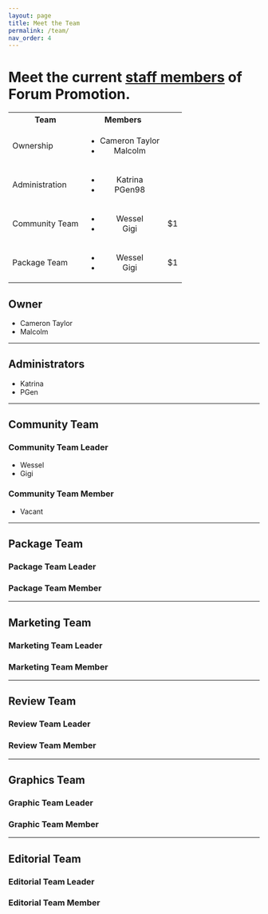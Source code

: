 ```yaml
---
layout: page
title: Meet the Team
permalink: /team/
nav_order: 4
---
```


# Meet the current [staff members](https://community.forumpromotion.net/members/?key=staff_members) of Forum Promotion.

<table>
  <tbody>
    <tr>
      <th>Team</th>
      <th align="center">Members</th>
    </tr>
    <tr>
      <td>Ownership</td>
      <td align="center">
        <ul>
          <li>Cameron Taylor</li>
          <li>Malcolm</li>
        </ul>
      </td>
    </tr>
    <tr>
      <td>Administration</td>
      <td align="center">
        <ul>
          <li>Katrina</li>
          <li>PGen98</li>
        </ul>
      </td>
    </tr>
    <tr>
      <td>Community Team</td>
      <td align="center">
        <ul>
          <li>Wessel</li>
          <li>Gigi</li>
        </ul>
      <td align="right">$1</td>
    </tr>
      <tr>
      <td>Package Team</td>
      <td align="center">
        <ul>
          <li>Wessel</li>
          <li>Gigi</li>
        </ul>
      <td align="right">$1</td>
    </tr>
  </tbody>
</table>


## Owner
- Cameron Taylor
- Malcolm

----
## Administrators
- Katrina
- PGen

----
## Community Team
### Community Team Leader
- Wessel
- Gigi


### Community Team Member
- Vacant

----
## Package Team
### Package Team Leader
### Package Team Member
----
## Marketing Team
### Marketing Team Leader
### Marketing Team Member
----
## Review Team
### Review Team Leader
### Review Team Member
----
## Graphics Team
### Graphic Team Leader
### Graphic Team Member
----
## Editorial Team
### Editorial Team Leader
### Editorial Team Member
